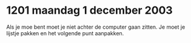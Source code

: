# 1201 maandag 1 december 2003
Als je moe bent moet je niet achter de computer gaan zitten. Je moet je lijstje pakken en het volgende punt aanpakken.